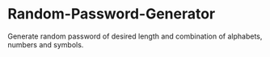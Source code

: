 # Random-Password-Generator
Generate random password of desired length and combination of alphabets, numbers and symbols.

